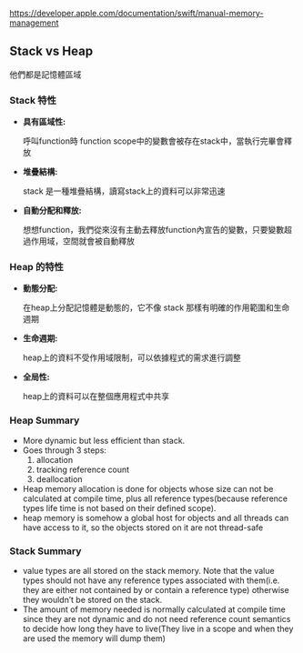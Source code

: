 
https://developer.apple.com/documentation/swift/manual-memory-management

## Stack vs Heap

他們都是記憶體區域

### Stack 特性

- **具有區域性:**

  呼叫function時 function scope中的變數會被存在stack中，當執行完畢會釋放

- **堆疊結構:**

  stack 是一種堆疊結構，讀寫stack上的資料可以非常迅速

- **自動分配和釋放:**

  想想function，我們從來沒有主動去釋放function內宣告的變數，只要變數超過作用域，空間就會被自動釋放

### Heap 的特性

- **動態分配:**

  在heap上分配記憶體是動態的，它不像 stack 那樣有明確的作用範圍和生命週期

- **生命週期:**

  heap上的資料不受作用域限制，可以依據程式的需求進行調整

- **全局性:**

  heap上的資料可以在整個應用程式中共享

### Heap Summary

- More dynamic but less efficient than stack.
- Goes through 3 steps:
  1. allocation
  2. tracking reference count
  3. deallocation
- Heap memory allocation is done for objects whose size can not be calculated at compile time, plus all reference types(because reference types life time is not based on their defined scope).
- heap memory is somehow a global host for objects and all threads can have access to it, so the objects stored on it are not thread-safe

### Stack Summary

- value types are all stored on the stack memory. Note that the value types should not have any reference types associated with them(i.e. they are either not contained by or contain a reference type) otherwise they wouldn’t be stored on the stack.
- The amount of memory needed is normally calculated at compile time since they are not dynamic and do not need reference count semantics to decide how long they have to live(They live in a scope and when they are used the memory will dump them)